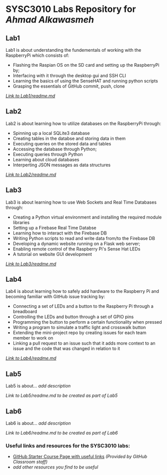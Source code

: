 # SYSC3010 Labs Repository for *Ahmad Alkawasmeh*
## Lab1
Lab1 is about understanding the fundementals of working with the RaspberryPi which consists of: 
 - Flashing the Raspian OS on the SD card and setting up the RaspberryPi by;
 - Interfacing with it through the desktop gui and SSH CLI
 - Learning the basics of using the SenseHAT and running python scripts
 - Grasping the essentials of GitHub commit, push, clone 

[*Link to Lab1/readme.md*](https://github.com/SYSC3010-W24/sysc3010-labs-ahmadalkawasmeh/tree/main/Lab1#readme)

## Lab2 
Lab2 is about learning how to utilize databases on the RaspberryPi through:
 - Spinning up a local SQLite3 database
 - Creating tables in the databse and storing data in them
 - Executing queries on the stored data and tables
 - Accessing the database through Python;
 - Executing queries through Python
 - Learning about cloud databases
 - Interperting JSON messages as data structures

[*Link to Lab2/readme.md*](https://github.com/SYSC3010-W24/sysc3010-labs-ahmadalkawasmeh/tree/main/Lab2#readme)

## Lab3 
Lab3 is about learning how to use Web Sockets and Real Time Databases through: 
 - Creating a Python virtual environment and installing the required module libraries 
 - Setting up a Firebase Real Time Databse
 - Learning how to interact with the Firebase DB
 - Writing Python scripts to read and write data from/to the Firebase DB
 - Developing a dynamic website running on a Flask web server;
 - Enabling remote control of the Raspberry Pi's Sense Hat LEDs
 - A tutorial on website GUI development 

[*Link to Lab3/readme.md*](https://github.com/SYSC3010-W24/sysc3010-labs-ahmadalkawasmeh/blob/main/Lab3/README.md) 

## Lab4
Lab4 is about learning how to safely add hardware to the Raspberry Pi and becoming familiar with GitHub issue tracking by:
 - Connecting a set of LEDs and a button to the Raspberry Pi through a breadboard
 - Controlling the LEDs and button through a set of GPIO pins 
 - Programming the button to perform a certain functionality when pressed
 - Writing a program to simulate a traffic light and crosswalk button
 - Extending the mini-project repo by creating issues for each team member to work on 
 - Linking a pull request to an issue such that it adds more context to an issue and the code that was changed in relation to it 

[*Link to Lab4/readme.md*](https://github.com/SYSC3010-W24/sysc3010-labs-ahmadalkawasmeh/blob/main/Lab4/README.md) 

## Lab5
Lab5 is about... *add description*

*Link to Lab5/readme.md to be created as part of Lab5*

## Lab6
Lab6 is about... *add description*

*Link to Lab6/readme.md to be created as part of Lab6*

### Useful links and resources for the SYSC3010 labs:
 - [GitHub Starter Course Page with useful links](GitHubStarter.md) *(Provided by GitHub Classroom staff)*
 - *add other resources you find to be useful*
